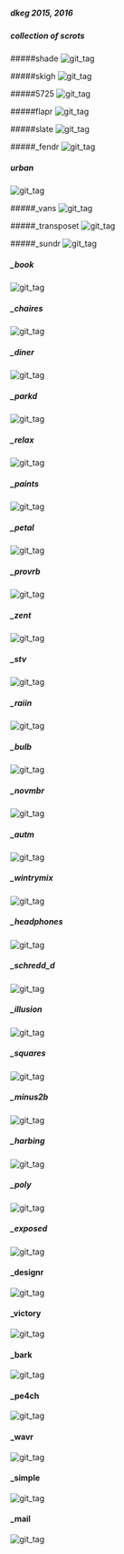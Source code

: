 ##### dkeg 2015, 2016
##### collection of scrots

#####shade
![git_tag](https://github.com/dkeg/scrots/blob/master/_shade.png)

#####skigh
![git_tag](https://github.com/dkeg/scrots/blob/master/_skigh.png)

#####5725
![git_tag](https://github.com/dkeg/scrots/blob/master/_5725.png)

#####flapr
![git_tag](https://github.com/dkeg/scrots/blob/master/_flapr.png)

#####slate
![git_tag](https://github.com/dkeg/scrots/blob/master/_slate.png)

#####_fendr
![git_tag](https://github.com/dkeg/scrots/blob/master/_fendr.png)

##### urban
![git_tag](https://github.com/dkeg/scrots/blob/master/_urban.png)

#####_vans
![git_tag](https://github.com/dkeg/scrots/blob/master/_vans.png)

#####_transposet
![git_tag](https://github.com/dkeg/scrots/blob/master/_transposet2.png)

#####_sundr
![git_tag](https://github.com/dkeg/scrots/blob/master/_sundr.png)

##### _book
![git_tag](https://github.com/dkeg/scrots/blob/master/_book.png)

##### _chaires
![git_tag](https://github.com/dkeg/scrots/blob/master/_chaires.png)

##### _diner
![git_tag](https://github.com/dkeg/scrots/blob/master/_diner.png)

##### _parkd
![git_tag](https://github.com/dkeg/scrots/blob/master/_parkd.png)

##### _relax
![git_tag](https://github.com/dkeg/scrots/blob/master/_relax.png)

##### _paints
![git_tag](https://github.com/dkeg/scrots/blob/master/_paints.png)

##### _petal
![git_tag](https://github.com/dkeg/scrots/blob/master/_petal.png)

##### _provrb
![git_tag](https://github.com/dkeg/scrots/blob/master/_proberbial.png)

##### _zent
![git_tag](https://github.com/dkeg/scrots/blob/master/_zent.png)

##### _stv
![git_tag](https://github.com/dkeg/scrots/blob/master/_stv-again.png)

##### _raiin
![git_tag](https://github.com/dkeg/scrots/blob/master/_raiin.png)

##### _bulb
![git_tag](https://github.com/dkeg/scrots/blob/master/_bulb.png)

##### _novmbr
![git_tag](https://github.com/dkeg/scrots/blob/master/_novmbr.png)

##### _autm
![git_tag](https://github.com/dkeg/scrots/blob/master/_autm.png)

##### _wintrymix
![git_tag](https://github.com/dkeg/scrots/blob/master/_wintrymix.png)

##### _headphones 
![git_tag](https://github.com/dkeg/scrots/blob/master/_headphones.png)

##### _schredd_d 
![git_tag](https://github.com/dkeg/scrots/blob/master/_schredd_d.png)

##### _illusion 
![git_tag](https://github.com/dkeg/scrots/blob/master/_illusion.png)

##### _squares 
![git_tag](https://github.com/dkeg/scrots/blob/master/_squares.png)

##### _minus2b 
![git_tag](https://github.com/dkeg/scrots/blob/master/_minus2b.png)

##### _harbing 
![git_tag](https://github.com/dkeg/scrots/blob/master/_harbing.png)

##### _poly
![git_tag](https://github.com/dkeg/scrots/blob/master/_poly.png)

##### _exposed
![git_tag](https://github.com/dkeg/scrots/blob/master/_exposed.png)

#### _designr
![git_tag](https://github.com/dkeg/scrots/blob/master/_designr.png)

#### _victory
![git_tag](https://github.com/dkeg/scrots/blob/master/_victory.png)

#### _bark
![git_tag](https://github.com/dkeg/scrots/blob/master/_bark.png)

#### _pe4ch
![git_tag](https://github.com/dkeg/scrots/blob/master/_pe4ch.png)

#### _wavr
![git_tag](https://github.com/dkeg/scrots/blob/master/_wavr.png)

#### _simple
![git_tag](https://github.com/dkeg/scrots/blob/master/_simple.png)

#### _mail
![git_tag](https://github.com/dkeg/scrots/blob/master/_mail.png)


